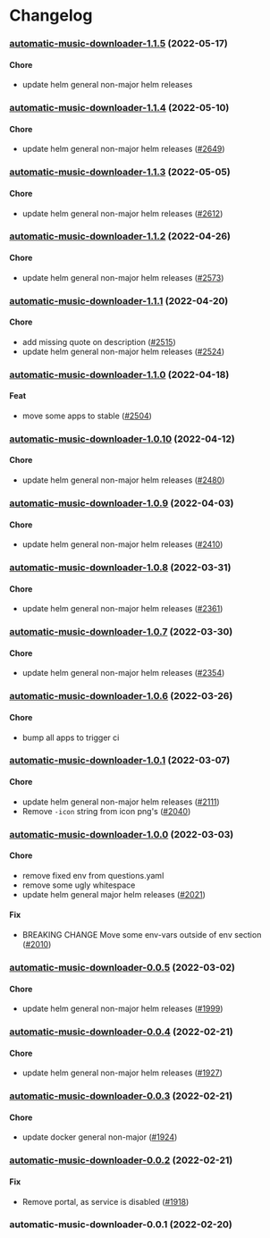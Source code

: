 # Changelog<br>


<a name="automatic-music-downloader-1.1.5"></a>
### [automatic-music-downloader-1.1.5](https://github.com/truecharts/apps/compare/automatic-music-downloader-1.1.4...automatic-music-downloader-1.1.5) (2022-05-17)

#### Chore

* update helm general non-major helm releases



<a name="automatic-music-downloader-1.1.4"></a>
### [automatic-music-downloader-1.1.4](https://github.com/truecharts/apps/compare/automatic-music-downloader-1.1.3...automatic-music-downloader-1.1.4) (2022-05-10)

#### Chore

* update helm general non-major helm releases ([#2649](https://github.com/truecharts/apps/issues/2649))



<a name="automatic-music-downloader-1.1.3"></a>
### [automatic-music-downloader-1.1.3](https://github.com/truecharts/apps/compare/automatic-music-downloader-1.1.2...automatic-music-downloader-1.1.3) (2022-05-05)

#### Chore

* update helm general non-major helm releases ([#2612](https://github.com/truecharts/apps/issues/2612))



<a name="automatic-music-downloader-1.1.2"></a>
### [automatic-music-downloader-1.1.2](https://github.com/truecharts/apps/compare/automatic-music-downloader-1.1.1...automatic-music-downloader-1.1.2) (2022-04-26)

#### Chore

* update helm general non-major helm releases ([#2573](https://github.com/truecharts/apps/issues/2573))



<a name="automatic-music-downloader-1.1.1"></a>
### [automatic-music-downloader-1.1.1](https://github.com/truecharts/apps/compare/automatic-music-downloader-1.1.0...automatic-music-downloader-1.1.1) (2022-04-20)

#### Chore

* add missing quote on description ([#2515](https://github.com/truecharts/apps/issues/2515))
* update helm general non-major helm releases ([#2524](https://github.com/truecharts/apps/issues/2524))



<a name="automatic-music-downloader-1.1.0"></a>
### [automatic-music-downloader-1.1.0](https://github.com/truecharts/apps/compare/automatic-music-downloader-1.0.10...automatic-music-downloader-1.1.0) (2022-04-18)

#### Feat

* move some apps to stable ([#2504](https://github.com/truecharts/apps/issues/2504))



<a name="automatic-music-downloader-1.0.10"></a>
### [automatic-music-downloader-1.0.10](https://github.com/truecharts/apps/compare/automatic-music-downloader-1.0.9...automatic-music-downloader-1.0.10) (2022-04-12)

#### Chore

* update helm general non-major helm releases ([#2480](https://github.com/truecharts/apps/issues/2480))



<a name="automatic-music-downloader-1.0.9"></a>
### [automatic-music-downloader-1.0.9](https://github.com/truecharts/apps/compare/automatic-music-downloader-1.0.8...automatic-music-downloader-1.0.9) (2022-04-03)

#### Chore

* update helm general non-major helm releases ([#2410](https://github.com/truecharts/apps/issues/2410))



<a name="automatic-music-downloader-1.0.8"></a>
### [automatic-music-downloader-1.0.8](https://github.com/truecharts/apps/compare/automatic-music-downloader-1.0.7...automatic-music-downloader-1.0.8) (2022-03-31)

#### Chore

* update helm general non-major helm releases ([#2361](https://github.com/truecharts/apps/issues/2361))



<a name="automatic-music-downloader-1.0.7"></a>
### [automatic-music-downloader-1.0.7](https://github.com/truecharts/apps/compare/automatic-music-downloader-1.0.6...automatic-music-downloader-1.0.7) (2022-03-30)

#### Chore

* update helm general non-major helm releases ([#2354](https://github.com/truecharts/apps/issues/2354))



<a name="automatic-music-downloader-1.0.6"></a>
### [automatic-music-downloader-1.0.6](https://github.com/truecharts/apps/compare/automatic-music-downloader-1.0.5...automatic-music-downloader-1.0.6) (2022-03-26)

#### Chore

* bump all apps to trigger ci



<a name="automatic-music-downloader-1.0.1"></a>
### [automatic-music-downloader-1.0.1](https://github.com/truecharts/apps/compare/automatic-music-downloader-1.0.0...automatic-music-downloader-1.0.1) (2022-03-07)

#### Chore

* update helm general non-major helm releases ([#2111](https://github.com/truecharts/apps/issues/2111))
* Remove `-icon` string from icon png's ([#2040](https://github.com/truecharts/apps/issues/2040))



<a name="automatic-music-downloader-1.0.0"></a>
### [automatic-music-downloader-1.0.0](https://github.com/truecharts/apps/compare/automatic-music-downloader-0.0.5...automatic-music-downloader-1.0.0) (2022-03-03)

#### Chore

* remove fixed env from questions.yaml
* remove some ugly whitespace
* update helm general major helm releases ([#2021](https://github.com/truecharts/apps/issues/2021))

#### Fix

* BREAKING CHANGE Move some env-vars outside of env section ([#2010](https://github.com/truecharts/apps/issues/2010))



<a name="automatic-music-downloader-0.0.5"></a>
### [automatic-music-downloader-0.0.5](https://github.com/truecharts/apps/compare/automatic-music-downloader-0.0.4...automatic-music-downloader-0.0.5) (2022-03-02)

#### Chore

* update helm general non-major helm releases ([#1999](https://github.com/truecharts/apps/issues/1999))



<a name="automatic-music-downloader-0.0.4"></a>
### [automatic-music-downloader-0.0.4](https://github.com/truecharts/apps/compare/automatic-music-downloader-0.0.3...automatic-music-downloader-0.0.4) (2022-02-21)

#### Chore

* update helm general non-major helm releases ([#1927](https://github.com/truecharts/apps/issues/1927))



<a name="automatic-music-downloader-0.0.3"></a>
### [automatic-music-downloader-0.0.3](https://github.com/truecharts/apps/compare/automatic-music-downloader-0.0.2...automatic-music-downloader-0.0.3) (2022-02-21)

#### Chore

* update docker general non-major ([#1924](https://github.com/truecharts/apps/issues/1924))



<a name="automatic-music-downloader-0.0.2"></a>
### [automatic-music-downloader-0.0.2](https://github.com/truecharts/apps/compare/automatic-music-downloader-0.0.1...automatic-music-downloader-0.0.2) (2022-02-21)

#### Fix

* Remove portal, as service is disabled ([#1918](https://github.com/truecharts/apps/issues/1918))



<a name="automatic-music-downloader-0.0.1"></a>
### automatic-music-downloader-0.0.1 (2022-02-20)
